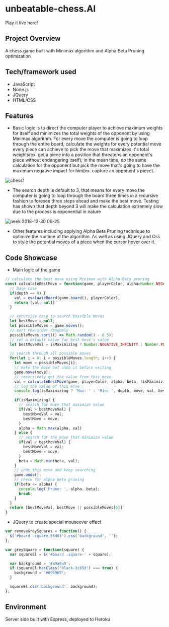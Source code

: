 # unbeatable-chess.AI

Play it live here! 

## Project Overview
A chess game built with Minimax algorithm and Alpha Beta Pruning optimization

## Tech/framework used

- JavaScript
- Node.js
- JQuery
- HTML/CSS

## Features

- Basic logic is to direct the computer player to achieve maximum weights for itself and minimizes the total weights of the opponent by using Minimax algorithm. For every move the computer is going to loop through the entire board, calculate the weights for every potential move every piece can achieve to pick the move that maximizes it's total weights(ex. get a piece into a position that threatens an opponent's piece without endangering itself); in the mean time, do the same calculation for the opponent but pick the move that's going to have the maximum negative impact for him(ex. capture an opponent's piece).

![chess1](https://user-images.githubusercontent.com/38970716/50548479-36875580-0c1b-11e9-8f2b-5dbe6fbd4ba5.gif)

- The search depth is default to 3, that means for every move the computer is going to loop through the board three times in a recursive fashion to foresee three steps ahead and make the best move. Testing has shown that depth beyond 3 will make the calculation extremely slow due to the process is exponential in nature

![peek 2018-12-30 09-25](https://user-images.githubusercontent.com/38970716/50548637-13aa7080-0c1e-11e9-86b7-5a06ee8b78cd.gif)

- Other features including applying Alpha Beta Pruning technique to optimize the runtime of the algorithm. As well as using JQuery and Css to style the potential moves of a piece when the cursor hover over it. 

## Code Showcase

- Main logic of the game

```Javascript 
// calculate the best move using Minimax with Alpha Beta pruning
const calculateBestMove = function(game, playerColor, alpha=Number.NEGATIVE_INFINITY, beta=Number.POSITIVE_INFINITY, isMaximizing=true, depth=3) {
  // base case
  if(depth == 0) {
    val = evaluateBoard(game.board(), playerColor);
    return [val, null]
  }

  // recursive case to search possible moves
  let bestMove = null;
  let possibleMoves = game.moves();
  // sort the order randomly
  possibleMoves.sort(() => Math.random() - 0.5);
  // set a default value for best move's value
  let bestMoveVal = isMaximizing ? Number.NEGATIVE_INFINITY : Number.POSITIVE_INFINITY;

  // search through all possible moves
  for(let i = 0; i < possibleMoves.length; i++) {
    let move = possibleMoves[i];
    // make the move but undo it before exiting
    game.move(move);
    // recursively get the value from this move
    val = calculateBestMove(game, playerColor, alpha, beta, !isMaximizing, depth-1)[0];
    // log the value of this move
    console.log(isMaximizing ? 'Max: ' : 'Min: ', depth, move, val, bestMove, bestMoveVal);

    if(isMaximizing) {
      // search for move that maximize value
      if(val > bestMoveVal) {
        bestMoveVal = val;
        bestMove = move;
      }
      alpha = Math.max(alpha, val)
    } else {
      // search for the move that minimize value
      if(val < bestMoveVal) {
        bestMoveVal = val;
        bestMove = move;
      }
      beta = Math.min(beta, val);
    }
    // undo this move and keep searching
    game.undo();
    // check for alpha beta pruning
    if(beta <= alpha) {
      console.log('Prune: ', alpha, beta);
      break;
    }
  }
  return [bestMoveVal, bestMove || possibleMoves[0]]
}
```

- JQuery to create special mouseover effect

```Javascript
var removeGreySquares = function() {
  $('#board .square-55d63').css('background', '');
};

var greySquare = function(square) {
  var squareEl = $('#board .square-' + square);

  var background = '#a9a9a9';
  if (squareEl.hasClass('black-3c85d') === true) {
    background = '#696969';
  }

  squareEl.css('background', background);
};
```


## Environment

Server side built with Express, deployed to Heroku
